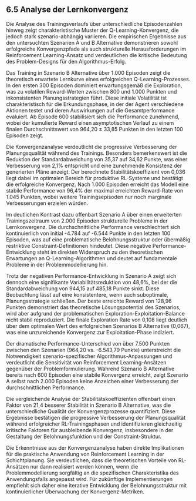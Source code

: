 ## 6.5 Analyse der Lernkonvergenz

Die Analyse des Trainingsverlaufs über unterschiedliche Episodenzahlen hinweg zeigt charakteristische Muster der Q-Learning-Konvergenz, die jedoch stark szenario-abhängig variieren. Die empirischen Ergebnisse aus den untersuchten Szenarien A und B Alternative demonstrieren sowohl erfolgreiche Konvergenzpfade als auch strukturelle Herausforderungen im Reinforcement Learning-Ansatz und verdeutlichen die kritische Bedeutung des Problem-Designs für den Algorithmus-Erfolg.

Das Training in Szenario B Alternative über 1.000 Episoden zeigt die theoretisch erwartete Lernkurve eines erfolgreichen Q-Learning-Prozesses. In den ersten 300 Episoden dominiert erwartungsgemäß die Exploration, was zu volatilen Reward-Werten zwischen 800 und 1.000 Punkten und inkonsistenten Planungsstrategien führt. Diese initiale Volatilität ist charakteristisch für die Erkundungsphase, in der der Agent verschiedene Aktionen testet und deren Auswirkungen auf die Gesamtperformance evaluiert. Ab Episode 600 stabilisiert sich die Performance zunehmend, wobei der kumulierte Reward einen asymptotischen Verlauf zu einem finalen Durchschnittswert von 964,20 ± 33,85 Punkten in den letzten 100 Episoden zeigt.

Die Konvergenzanalyse verdeutlicht die progressive Verbesserung der Planungsqualität während des Trainings. Besonders bemerkenswert ist die Reduktion der Standardabweichung von 35,37 auf 34,62 Punkte, was einer Verbesserung von 2,1% entspricht und eine zunehmende Konsistenz der generierten Pläne anzeigt. Der berechnete Stabilitätskoeffizient von 0,036 liegt dabei im optimalen Bereich für produktive RL-Systeme und bestätigt die erfolgreiche Konvergenz. Nach 1.000 Episoden erreicht das Modell eine stabile Performance von 96,4% der maximal erreichten Reward-Rate von 1.045 Punkten, wobei weitere Trainingsepisoden nur noch marginale Verbesserungen erzielen würden.

Im deutlichen Kontrast dazu offenbart Szenario A über einen erweiterten Trainingszeitraum von 2.000 Episoden strukturelle Probleme in der Lernkonvergenz. Die durchschnittliche Performance verschlechtert sich kontinuierlich von initial -4.784 auf -6.544 Punkte in den letzten 100 Episoden, was auf eine problematische Belohnungsstruktur oder übermäßig restriktive Constraint-Definitionen hindeutet. Diese negative Performance-Entwicklung steht im direkten Widerspruch zu den theoretischen Erwartungen an Q-Learning-Algorithmen und deutet auf fundamentale Probleme in der Problemmodellierung hin.

Trotz der negativen Performance-Entwicklung in Szenario A zeigt sich dennoch eine signifikante Variabilitätsreduktion von 48,6%, bei der die Standardabweichung von 944,15 auf 485,18 Punkte sinkt. Diese Beobachtung lässt auf eine konsistentere, wenn auch suboptimale, Planungsstrategie schließen. Der beste erreichte Reward von 128,96 Punkten demonstriert das theoretische Lösungspotential des Szenarios, wird aber aufgrund der problematischen Exploration-Exploitation-Balance nicht stabil reproduziert. Die finale Exploration Rate von 0,108 liegt deutlich über dem optimalen Wert des erfolgreichen Szenarios B Alternative (0,067), was eine unzureichende Konvergenz zur Exploitation-Phase indiziert.

Der dramatische Performance-Unterschied von über 7.500 Punkten zwischen den Szenarien (964,20 vs. -6.543,79 Punkte) unterstreicht die Notwendigkeit szenario-spezifischer Algorithmus-Anpassungen und verdeutlicht die Sensitivität von Reinforcement Learning-Ansätzen gegenüber der Problemformulierung. Während Szenario B Alternative bereits nach 600 Episoden eine stabile Konvergenz erreicht, zeigt Szenario A selbst nach 2.000 Episoden keine Anzeichen einer Verbesserung der durchschnittlichen Performance.

Die vergleichende Analyse der Stabilitätskoeffizienten offenbart einen Faktor von 21,4 besserer Stabilität in Szenario B Alternative, was die unterschiedliche Qualität der Konvergenzprozesse quantifiziert. Diese Ergebnisse bestätigen die progressive Verbesserung der Planungsqualität während erfolgreicher RL-Trainingsphasen und identifizieren gleichzeitig kritische Faktoren für ausbleibende Konvergenz, insbesondere in der Gestaltung der Belohnungsfunktion und der Constraint-Struktur.

Die Erkenntnisse aus der Konvergenzanalyse haben direkte Implikationen für die praktische Anwendung von Reinforcement Learning in der Schichtplanung. Sie verdeutlichen, dass die theoretischen Vorteile von RL-Ansätzen nur dann realisiert werden können, wenn die Problemmodellierung sorgfältig an die spezifischen Charakteristika des Anwendungsfalls angepasst wird. Für zukünftige Implementierungen empfiehlt sich daher eine iterative Entwicklung der Belohnungsstruktur mit kontinuierlicher Überwachung der Konvergenz-Metriken.